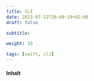 ```yaml
---
title: CLI
date: 2023-07-22T20:49:19+02:00
draft: false

subtitle: 

weight: 10

tags: [swift, cli]
---
```


#### Inhalt